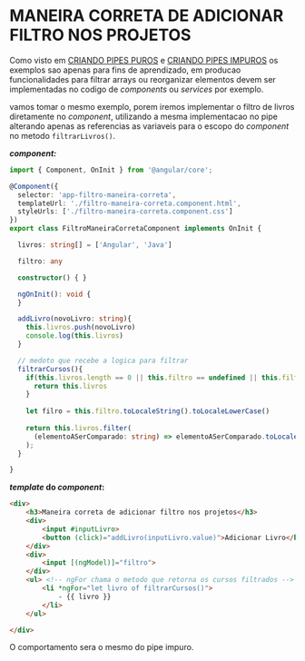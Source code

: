 # __MANEIRA CORRETA DE ADICIONAR FILTRO NOS PROJETOS__

Como visto em [CRIANDO PIPES PUROS](05-criando-pipe-puro.md) e [CRIANDO PIPES IMPUROS](04-criando-pipe-impuro.md) os exemplos sao apenas para fins de aprendizado, em producao funcionalidades para filtrar arrays ou reorganizar elementos devem ser implementadas no codigo de _components_ ou _services_ por exemplo.

vamos tomar o mesmo exemplo, porem iremos implementar o filtro de livros diretamente no _component_, utilizando a mesma implementacao no pipe alterando apenas as referencias as variaveis para o escopo do _component_ no metodo `filtrarLivros()`.

___component:___

```typescript
import { Component, OnInit } from '@angular/core';

@Component({
  selector: 'app-filtro-maneira-correta',
  templateUrl: './filtro-maneira-correta.component.html',
  styleUrls: ['./filtro-maneira-correta.component.css']
})
export class FiltroManeiraCorretaComponent implements OnInit {

  livros: string[] = ['Angular', 'Java']

  filtro: any

  constructor() { }

  ngOnInit(): void {
  }

  addLivro(novoLivro: string){
    this.livros.push(novoLivro)
    console.log(this.livros)
  }

  // medoto que recebe a logica para filtrar
  filtrarCursos(){
    if(this.livros.length == 0 || this.filtro == undefined || this.filtro == ''){
      return this.livros
    }
    
    let filro = this.filtro.toLocaleString().toLocaleLowerCase()
    
    return this.livros.filter(
      (elementoASerComparado: string) => elementoASerComparado.toLocaleLowerCase().includes(this.filtro)
    );
  }

}
```

___template_ do _component_:__

```HTML
<div>
    <h3>Maneira correta de adicionar filtro nos projetos</h3>
    <div>
        <input #inputLivro>
        <button (click)="addLivro(inputLivro.value)">Adicionar Livro</button>
    </div>
    <div>
        <input [(ngModel)]="filtro">
    </div>
    <ul> <!-- ngFor chama o metodo que retorna os cursos filtrados -->
        <li *ngFor="let livro of filtrarCursos()">
            - {{ livro }}
        </li>
    </ul>

</div>
```

O comportamento sera o mesmo do pipe impuro.

